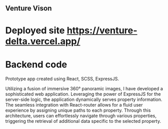 ## Venture Vison

# Deployed site https://venture-delta.vercel.app/

# Backend code

Prototype app created using React, SCSS, ExpressJS.

Utilizing a fusion of immersive 360° panoramic images, I have developed a sophisticated web application. Leveraging the power of ExpressJS for the server-side logic, the application dynamically serves property information. The seamless integration with React-router allows for a fluid user experience by assigning unique paths to each property. Through this architecture, users can effortlessly navigate through various properties, triggering the retrieval of additional data specific to the selected property.
